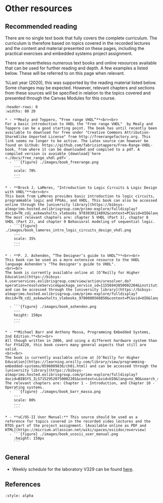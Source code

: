 # Other resources


## Recommended reading
There are no single text book that fully covers the complete curriculum. The curriculum is therefore based on topics covered in the recorded lectures and the content and material presented on these pages, including the practical exercises and embedded systems project assignment.

There are nevertheless numerous text books and online resources available that can be used for further reading and depth. A few examples a listed below. These will be referred to on this page when relevant.


%Last year (2020), this was supported by the reading material listed below. Some changes may be expected. However, relevant chapters and sections from these sources will be specified in relation to the topics covered and presented through the Canvas Modules for this course.


``````{list-table}
:header-rows: 0
:widths: 80 20

* - **Mealy and Teppero, “Free range VHDL”**<br><br>
For a basic introduction to VHDL the "Free range VHDL"  by Mealy and Teppero can be a good starting point. The book has until recently been available to download for free under "Creative Commons Attribution-ShareAlike Unported License" from http://freerangefactory.org. This link seems no longer to be active. The Latex source can however be found on Github: https://github.com/fabriziotappero/Free-Range-VHDL-book, from where it can be downloaded and compiled to a pdf. A compiled version is avaiable {download}`here <./docs/free_range_vhdl.pdf>`.
  - ```{figure} ./images/book_freerange.png
    ---
    scale: 70%
    ---
    ```

* - **Brock J. LaMeres, "Introduction to Logic Circuits & Logic Design with VHDL"**<br><br>
This book from LaMeres provides basic introduction to logic circuits, programmable logic and FPGAs, and VHDL. This book can also be accessed online through the [university library](https://bibsys-almaprimo.hosted.exlibrisgroup.com/primo-explore/fulldisplay?docid=TN_cdi_askewsholts_vlebooks_9783030124892&context=PC&vid=UIO&lang=no_NO&search_scope=default_scope&adaptor=primo_central_multiple_fe&tab=default_tab&query=any,contains,introduction%20to%20logic%20circuits%20and%20logic%20design%20with%20vhdl&offset=0).
The most relevant chapters are: chapter 5 VHDL (Part 1), chapter 8 VHDL (Part 2), and chapter 9 Behavioral modeling of sequential logic.
  - ```{figure} ./images/book_lameres_intro_logic_circuits_design_vhdl.png
    ---
    scale: 35%
    ---
    ```

* - **P. J. Ashenden, “The Designer’s guide to VHDL”**<br><br>
This book can be used as a more extensive resource to the VHDL language Ashenden's "The Designer's guide to VHDL".
<br><br>
The book is currently available online at [O’Reilly for Higher Education](https://bibsys-k.userservices.exlibrisgroup.com/view/action/uresolver.do?operation=resolveService&package_service_id=11556943850002204&institutionId=2204&customerId=2200) and can be accessed through the [university library](https://bibsys-almaprimo.hosted.exlibrisgroup.com/primo-explore/fulldisplay?docid=TN_cdi_askewsholts_vlebooks_9780080568850&context=PC&vid=UIO&lang=no_NO&search_scope=default_scope&adaptor=primo_central_multiple_fe&tab=default_tab&query=any,contains,Digital%20System%20Design%20with%20VHDL&mode=Basic)

  - ```{figure} ./images/book_ashenden.png
    ---
    height: 150px
    ---
    ```

* - **Michael Barr and Anthony Massa, Programming Embedded Systems, 2nd Edition.**<br><br>
All though written in 2006, and using a different hardware system than for FYS4220, this book covers many general aspects that still are valid.
<br><br>
The book is currently available online at [O’Reilly for Higher Education](https://learning.oreilly.com/library/view/programming-embedded-systems/0596009836/ch01.html) and can be accessed through the [university library](https://bibsys-almaprimo.hosted.exlibrisgroup.com/primo-explore/fulldisplay?docid=BIBSYS_ILS71529520750002201&context=L&vid=UIO&lang=no_NO&search_scope=default_scope&adaptor=Local%20Search%20Engine&isFrbr=true&tab=default_tab&query=any,contains,Programming%20Embedded%20Systems). The relevant chapters are: Chapter 1 - Introduction, and Chapter 10 - Operating systems.
  - ```{figure} ./images/book_barr_massa.png
    ---
    scale: 80%
    ---
    ```

* - **uC/OS-II User Manual:** This source should be used as a reference for topics covered in the recorded video lectures and the RTOS part of the project assignment. [Available online as PDF and HTML](https://micrium.atlassian.net/wiki/spaces/osiidoc/overview)
  - ```{figure} ./images/book_ucosii_user_manual.png
    :height: 150px
    ```
``````
## General
- Weekly schedule for the laboratory V329 can be found [here](https://tp.educloud.no/uio/timeplan/?type=room&area%5B%5D=BL&building%5B%5D=BL24&id%5B%5D=BL24V329&week=34&weekTo=49&ar=2022).

<!--
## FPGAs
* [How FPGAs work, and why you'll buy one](https://www.embeddedrelated.com/showarticle/195.php)
-->


## References
```{bibliography}
:style: alpha
```
